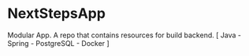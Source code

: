 # NextStepsApp
Modular App. A repo that contains resources for build backend. [ Java - Spring - PostgreSQL - Docker ]
